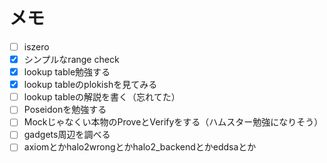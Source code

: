 # メモ
- [ ] iszero
- [x] シンプルなrange check
- [x] lookup table勉強する
- [x] lookup tableのplokishを見てみる
- [ ] lookup tableの解説を書く（忘れてた）
- [ ] Poseidonを勉強する
- [ ] Mockじゃなくい本物のProveとVerifyをする（ハムスター勉強になりそう）
- [ ] gadgets周辺を調べる
- [ ] axiomとかhalo2wrongとかhalo2_backendとかeddsaとか